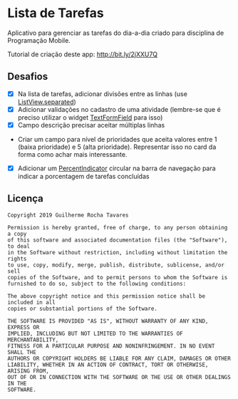 # Lista de Tarefas

Aplicativo para gerenciar as tarefas do dia-a-dia criado para disciplina de Programação Mobile.

Tutorial de criação deste app: http://bit.ly/2jXXU7Q

## Desafios

-   [x] Na lista de tarefas, adicionar divisões entre as linhas (use [ListView.separated](https://api.flutter.dev/flutter/widgets/ListView/ListView.separated.html))
-   [x] Adicionar validações no cadastro de uma atividade (lembre-se que é preciso utilizar o widget [TextFormField](https://api.flutter.dev/flutter/material/TextFormField-class.html) para isso)
-   [x] Campo descrição precisar aceitar múltiplas linhas
-   Criar um campo para nível de prioridades que aceita valores entre 1 (baixa prioridade) e 5 (alta prioridade). Representar isso no card da forma como achar mais interessante.
-   [x] Adicionar um [PercentIndicator](https://pub.dev/packages/percent_indicator) circular na barra de navegação para indicar a porcentagem de tarefas concluídas

## Licença

    Copyright 2019 Guilherme Rocha Tavares
    
    Permission is hereby granted, free of charge, to any person obtaining a copy
    of this software and associated documentation files (the "Software"), to deal
    in the Software without restriction, including without limitation the rights
    to use, copy, modify, merge, publish, distribute, sublicense, and/or sell
    copies of the Software, and to permit persons to whom the Software is
    furnished to do so, subject to the following conditions:
    
    The above copyright notice and this permission notice shall be included in all
    copies or substantial portions of the Software.
    
    THE SOFTWARE IS PROVIDED "AS IS", WITHOUT WARRANTY OF ANY KIND, EXPRESS OR
    IMPLIED, INCLUDING BUT NOT LIMITED TO THE WARRANTIES OF MERCHANTABILITY,
    FITNESS FOR A PARTICULAR PURPOSE AND NONINFRINGEMENT. IN NO EVENT SHALL THE
    AUTHORS OR COPYRIGHT HOLDERS BE LIABLE FOR ANY CLAIM, DAMAGES OR OTHER
    LIABILITY, WHETHER IN AN ACTION OF CONTRACT, TORT OR OTHERWISE, ARISING FROM,
    OUT OF OR IN CONNECTION WITH THE SOFTWARE OR THE USE OR OTHER DEALINGS IN THE
    SOFTWARE.
